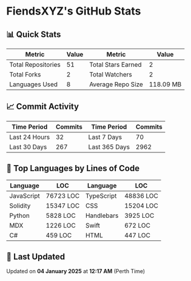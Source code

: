 # FiendsXYZ's GitHub Stats

## 📊 Quick Stats

| Metric               | Value       | Metric               | Value       |
|----------------------|-------------|----------------------|-------------|
| Total Repositories   | 51 | Total Stars Earned   | 2 |
| Total Forks          | 2 | Total Watchers       | 2 |
| Languages Used       | 8 | Average Repo Size    | 118.09 MB |

## 📈 Commit Activity

| Time Period      | Commits      | Time Period      | Commits      |
|------------------|--------------|------------------|--------------|
| Last 24 Hours    | 32 | Last 7 Days      | 70 |
| Last 30 Days     | 267 | Last 365 Days    | 2962 |

## 📝 Top Languages by Lines of Code

| Language       | LOC        | Language       | LOC        |
|----------------|------------|----------------|------------|
| JavaScript       | 76723 LOC  | TypeScript       | 48836 LOC  |
| Solidity       | 15347 LOC  | CSS       | 15204 LOC  |
| Python       | 5828 LOC  | Handlebars       | 3925 LOC  |
| MDX       | 1226 LOC  | Swift       | 672 LOC  |
| C#       | 459 LOC  | HTML       | 447 LOC  |

## 📅 Last Updated

Updated on **04 January 2025** at **12:17 AM** (Perth Time)
